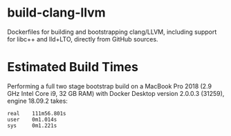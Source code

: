 # build-clang-llvm

Dockerfiles for building and bootstrapping clang/LLVM, including support for libc++ and lld+LTO, directly from GitHub sources.

# Estimated Build Times

Performing a full two stage bootstrap build on a MacBook Pro 2018 (2.9 GHz Intel Core i9, 32 GB RAM) with Docker Desktop version 2.0.0.3 (31259), engine 18.09.2 takes:

```
real    111m56.801s
user    0m1.014s
sys     0m1.221s
```
